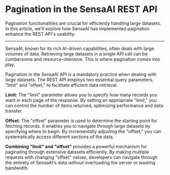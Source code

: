 # Pagination in the SensaAI REST API

Pagination functionalities are crucial for efficiently handling large datasets. In this article, we'll explore how SensaAI has implemented pagination enhance the REST API's usability.

---

SensaAI, known for its rich AI-driven capabilities, often deals with large volumes of data. Retrieving large datasets in a single API call can be cumbersome and resource-intensive. This is where pagination comes into play.

Pagination in the SensaAI API is a mandatory practice when dealing with large datasets. The REST API employs two essential query parameters, "limit" and "offset," to facilitate efficient data retrieval.

**Limit**: The "limit" parameter allows you to specify how many records you want in each page of the response. By setting an appropriate "limit," you can control the number of items returned, optimizing performance and data transfer.

**Offset**: The "offset" parameter is used to determine the starting point for fetching records. It enables you to navigate through large datasets by specifying where to begin. By incrementally adjusting the "offset," you can systematically access different sections of the data.

**Combining "limit" and "offset"** provides a powerful mechanism for paginating through extensive datasets efficiently. By making multiple requests with changing "offset" values, developers can navigate through the entirety of SensaAI's data without overloading the server or wasting bandwidth.
